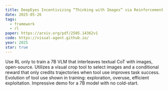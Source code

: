 ```yaml
---
title: DeepEyes Incentivizing “Thinking with Images” via Reinforcement Learning
date: 2025-05-26
tags:
  - framework
  - rl
paper: https://arxiv.org/pdf/2505.14362v1
code: https://visual-agent.github.io/
year: 2025
star: true
---
```

Use RL only to train a 7B VLM that interleaves textual CoT with images, open-source. Utilizes a visual crop tool to select images and a conditional reward that only credits trajectories when tool use improves task success. Evolution of tool use shown in training: exploration, overuse, efficient exploitation. Impressive demo for a 7B model with no cold-start. 
